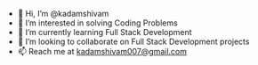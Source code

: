 - 👋 Hi, I’m @kadamshivam
- 👀 I’m interested in solving Coding Problems
- 🌱 I’m currently learning Full Stack Development
- 💞️ I’m looking to collaborate on Full Stack Development projects
- 📫 Reach me at kadamshivam007@gmail.com

<!---
kadamshivam/kadamshivam is a ✨ special ✨ repository because its `README.md` (this file) appears on your GitHub profile.
You can click the Preview link to take a look at your changes.
--->

